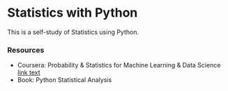 # Statistics with Python

This is a self-study of Statistics using Python.

### Resources
- Coursera: Probability & Statistics for Machine Learning & Data Science
  [link text]([URL](https://www.coursera.org/learn/machine-learning-probability-and-statistics))
- Book: Python Statistical Analysis

